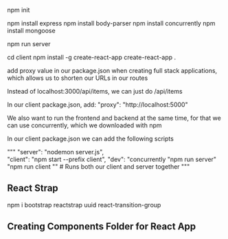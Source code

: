 

npm init

npm install express
npm install body-parser
npm install concurrently
npm install mongoose


npm run server

cd client
npm install -g create-react-app
create-react-app .


add proxy value in our package.json when creating full stack applications, which allows us to shorten our URLs in our routes

Instead of localhost:3000/api/items, we can just do /api/items

In our client package.json, add:
"proxy": "http://localhost:5000"


We also want to run the frontend and backend at the same time, for that we can use concurrently, which we downloaded with npm

In our client package.json we can add the following scripts

"""
"server": "nodemon server.js",  
    "client": "npm start --prefix client",
    "dev": "concurrently \"npm run server\" \"npm run client \"" # Runs both our client and server together
"""

## React Strap

npm i bootstrap reactstrap uuid react-transition-group


## Creating Components Folder for React App